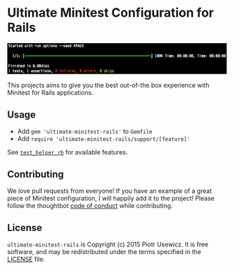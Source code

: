 # Ultimate Minitest Configuration for Rails

![Ultimate Minitest Rails](https://raw.githubusercontent.com/pusewicz/ultimate-minitest-rails/master/assets/screenshot.png)

This projects aims to give you the best out-of-the box experience with Minitest for Rails applications.

Usage
-----

* Add `gem 'ultimate-minitest-rails'` to `Gemfile`
* Add `require 'ultimate-minitest-rails/support/[feature]'`

See [`test_helper.rb`](test/test_helper.rb) for available features.

Contributing
------------

We love pull requests from everyone! If you have an example of a great piece of Minitest configuration, I will happily add it to the project! Please follow the thoughtbot [code of conduct]
while contributing.

[code of conduct]: https://thoughtbot.com/open-source-code-of-conduct

License
-------

`ultimate-minitest-rails` is Copyright (c) 2015 Piotr Usewicz. It is free software, and may be
redistributed under the terms specified in the [LICENSE] file.

[LICENSE]: /LICENSE
